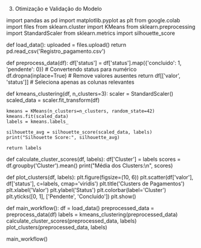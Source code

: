 3. Otimização e Validação do Modelo

import pandas as pd
import matplotlib.pyplot as plt
from google.colab import files
from sklearn.cluster import KMeans
from sklearn.preprocessing import StandardScaler
from sklearn.metrics import silhouette_score

def load_data():
    uploaded = files.upload()
    return pd.read_csv('Registro_pagamento.csv')

def preprocess_data(df):
    df['status'] = df['status'].map({'concluido': 1, 'pendente': 0})  # Convertendo status para numérico
    df.dropna(inplace=True)  # Remove valores ausentes
    return df[['valor', 'status']]  # Seleciona apenas as colunas relevantes

def kmeans_clustering(df, n_clusters=3):
    scaler = StandardScaler()
    scaled_data = scaler.fit_transform(df)
    
    kmeans = KMeans(n_clusters=n_clusters, random_state=42)
    kmeans.fit(scaled_data)
    labels = kmeans.labels_
    
    silhouette_avg = silhouette_score(scaled_data, labels)
    print("Silhouette Score:", silhouette_avg)
    
    return labels

def calculate_cluster_scores(df, labels):
    df['Cluster'] = labels
    scores = df.groupby('Cluster').mean()
    print("Média dos Clusters:\n", scores)

def plot_clusters(df, labels):
    plt.figure(figsize=(10, 6))
    plt.scatter(df['valor'], df['status'], c=labels, cmap='viridis')
    plt.title('Clusters de Pagamentos')
    plt.xlabel('Valor')
    plt.ylabel('Status')
    plt.colorbar(label='Cluster')
    plt.yticks([0, 1], ['Pendente', 'Concluído'])
    plt.show()

def main_workflow():
    df = load_data()
    preprocessed_data = preprocess_data(df)
    labels = kmeans_clustering(preprocessed_data)
    calculate_cluster_scores(preprocessed_data, labels)
    plot_clusters(preprocessed_data, labels)

main_workflow()
